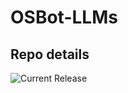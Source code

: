 # OSBot-LLMs

## Repo details

![Current Release](https://img.shields.io/badge/release-v0.2.11-blue)
